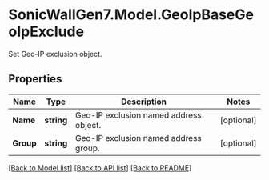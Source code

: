 # SonicWallGen7.Model.GeoIpBaseGeoIpExclude
Set Geo-IP exclusion object.

## Properties

Name | Type | Description | Notes
------------ | ------------- | ------------- | -------------
**Name** | **string** | Geo-IP exclusion named address object. | [optional] 
**Group** | **string** | Geo-IP exclusion named address group. | [optional] 

[[Back to Model list]](../README.md#documentation-for-models) [[Back to API list]](../README.md#documentation-for-api-endpoints) [[Back to README]](../README.md)

